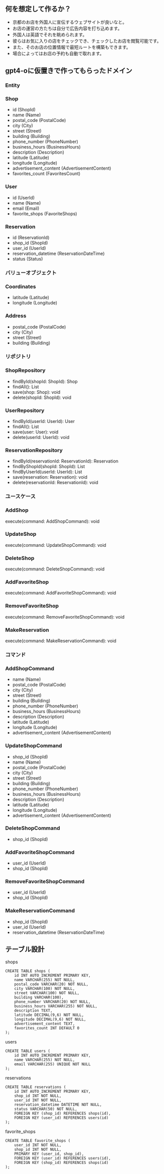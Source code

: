 ## 何を想定して作るか？

- 京都のお店を外国人に宣伝するウェブサイトが良いなと。
- お店の運営の方たちは自分で広告内容を打ち込めます。
- 外国人は英語でそれを眺められます。
- 彼らはお気に入りの店をチェックでき、チェックしたお店を閲覧可能です。
- また、そのお店の位置情報で最短ルートを構築もできます。
- 場合によってはお店の予約も自動で取れます。

## gpt4-oに仮置きで作ってもらったドメイン

### Entity

### Shop

- id (ShopId)
- name (Name)
- postal_code (PostalCode)
- city (City)
- street (Street)
- building (Building)
- phone_number (PhoneNumber)
- business_hours (BusinessHours)
- description (Description)
- latitude (Latitude)
- longitude (Longitude)
- advertisement_content (AdvertisementContent)
- favorites_count (FavoritesCount)

### User

- id (UserId)
- name (Name)
- email (Email)
- favorite_shops (FavoriteShops)

### Reservation

- id (ReservationId)
- shop_id (ShopId)
- user_id (UserId)
- reservation_datetime (ReservationDateTime)
- status (Status)

### バリューオブジェクト

### Coordinates

- latitude (Latitude)
- longitude (Longitude)

### Address

- postal_code (PostalCode)
- city (City)
- street (Street)
- building (Building)

### リポジトリ

### ShopRepository

- findById(shopId: ShopId): Shop
- findAll(): List<Shop>
- save(shop: Shop): void
- delete(shopId: ShopId): void

### UserRepository

- findById(userId: UserId): User
- findAll(): List<User>
- save(user: User): void
- delete(userId: UserId): void

### ReservationRepository

- findById(reservationId: ReservationId): Reservation
- findByShopId(shopId: ShopId): List<Reservation>
- findByUserId(userId: UserId): List<Reservation>
- save(reservation: Reservation): void
- delete(reservationId: ReservationId): void

### ユースケース
### AddShop
execute(command: AddShopCommand): void

### UpdateShop
execute(command: UpdateShopCommand): void

### DeleteShop
execute(command: DeleteShopCommand): void

### AddFavoriteShop
execute(command: AddFavoriteShopCommand): void

### RemoveFavoriteShop
execute(command: RemoveFavoriteShopCommand): void

### MakeReservation
execute(command: MakeReservationCommand): void

### コマンド
### AddShopCommand

- name (Name)
- postal_code (PostalCode)
- city (City)
- street (Street)
- building (Building)
- phone_number (PhoneNumber)
- business_hours (BusinessHours)
- description (Description)
- latitude (Latitude)
- longitude (Longitude)
- advertisement_content (AdvertisementContent)

### UpdateShopCommand

- shop_id (ShopId)
- name (Name)
- postal_code (PostalCode)
- city (City)
- street (Street)
- building (Building)
- phone_number (PhoneNumber)
- business_hours (BusinessHours)
- description (Description)
- latitude (Latitude)
- longitude (Longitude)
- advertisement_content (AdvertisementContent)

### DeleteShopCommand

- shop_id (ShopId)

### AddFavoriteShopCommand
- user_id (UserId)
- shop_id (ShopId)

### RemoveFavoriteShopCommand

- user_id (UserId)
- shop_id (ShopId)

### MakeReservationCommand

- shop_id (ShopId)
- user_id (UserId)
- reservation_datetime (ReservationDateTime)

## テーブル設計

shops

```
CREATE TABLE shops (
    id INT AUTO_INCREMENT PRIMARY KEY,
    name VARCHAR(255) NOT NULL,
    postal_code VARCHAR(20) NOT NULL,
    city VARCHAR(100) NOT NULL,
    street VARCHAR(100) NOT NULL,
    building VARCHAR(100),
    phone_number VARCHAR(20) NOT NULL,
    business_hours VARCHAR(255) NOT NULL,
    description TEXT,
    latitude DECIMAL(9,6) NOT NULL,
    longitude DECIMAL(9,6) NOT NULL,
    advertisement_content TEXT,
    favorites_count INT DEFAULT 0
);
```

users

```
CREATE TABLE users (
    id INT AUTO_INCREMENT PRIMARY KEY,
    name VARCHAR(255) NOT NULL,
    email VARCHAR(255) UNIQUE NOT NULL
);
```

reservations

```
CREATE TABLE reservations (
    id INT AUTO_INCREMENT PRIMARY KEY,
    shop_id INT NOT NULL,
    user_id INT NOT NULL,
    reservation_datetime DATETIME NOT NULL,
    status VARCHAR(50) NOT NULL,
    FOREIGN KEY (shop_id) REFERENCES shops(id),
    FOREIGN KEY (user_id) REFERENCES users(id)
);

```

favorite_shops

```
CREATE TABLE favorite_shops (
    user_id INT NOT NULL,
    shop_id INT NOT NULL,
    PRIMARY KEY (user_id, shop_id),
    FOREIGN KEY (user_id) REFERENCES users(id),
    FOREIGN KEY (shop_id) REFERENCES shops(id)
);

```